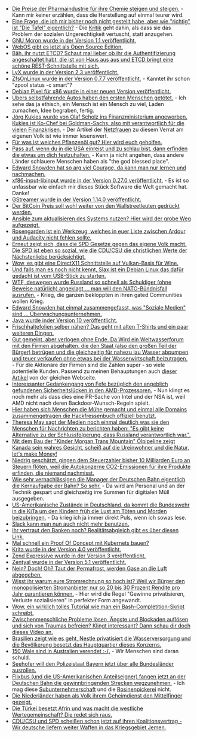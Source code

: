 * [Die Preise der Pharmaindustrie für ihre Chemie steigen und steigen.](https://blog.fefe.de/?ts=a451a97c) - Kann mir keiner erzählen, dass die Herstellung auf einmal teurer wird.
* [Eine Frage, die ich mir bisher noch nicht gestellt habe, aber wie "richtig" ist "Die Tafel" eigentlich?](http://www.niewiederkrieg.eu/?p=742) - Die [Kritik](https://de.wikipedia.org/wiki/Tafel_(Organisation)#Kritik_an_der_Tafel) geht dahin, als dass sie das Problem der sozialen Ungerechtigkeit vertuscht, statt anzugehen.
* [GNU Mcron wurde in der Version 1.1 veröffentlicht.](https://www.phoronix.com/scan.php?page=news_item&px=GNU-Mcron-1.1-Released)
* [WebOS gibt es jetzt als Open Source Edition.](https://www.phoronix.com/scan.php?page=news_item&px=LG-webOS-Open-Source-Edition)
* [Bäh, ihr nutzt ETCD? Schaut mal lieber ob ihr die Authentifizierung angeschaltet habt, die ist von Haus aus aus und ETCD bringt eine schöne REST-Schnittstelle mit sich.](https://ma.ttias.be/the-security-footgun-in-etcd/)
* [LyX wurde in der Version 2.3 veröffentlicht.](https://www.pro-linux.de/news/1/25714/latex-editor-lyx-23-integriert-gnuplot.html)
* [ZfsOnLinux wurde in der Version 0.7.7 veröffentlicht.](https://github.com/zfsonlinux/zfs/releases) - Kanntet ihr schon "zpool status -c smart"?
* [Debian Pixel für x86 wurde in einer neuen Version veröffentlicht.](https://www.pro-linux.de/news/1/25716/debian-pixel-f%C3%BCr-pc-in-neuer-version.html)
* [Ubers selbstfahrende Autos haben den ersten Menschen getötet.](https://blog.fefe.de/?ts=a44eed1c) - Ich sehe das ja ethisch, ein Mensch ist ein Mensch zu viel, Laden zumachen, Idee begraben, fertig.
* [Jörg Kukies wurde von Olaf Scholz ins Finanzministerium angeworben. Kukies ist Ko-Chef bei Goldman-Sachs, also mit verantwortlich für die vielen Finanzkrisen.](https://blog.fefe.de/?ts=a44ee4b2) - Der Artikel der [Netzfrauen](https://netzfrauen.org/2018/03/20/goldmansachs/) zu diesem Verrat am eigenen Volk ist wie immer lesenswert.
* [Für was ist welches Pflanzenöl gut? Hier wird euch geholfen.](https://www.smarticular.net/aetherische-oele-aromatherapie-erkaeltung-husten-kinderkrankheiten/)
* [Pass auf, wenn du in die USA einreist und zu schlau bist, dann erfinden die etwas um dich festzuhalten.](https://blog.fefe.de/?ts=a44e3d4f) - Kann ja nicht angehen, dass andere Länder schlauere Menschen haben als "the god blessed place".
* [Edward Snowden hat so arg viel Courage, da kann man nur lernen und nachmachen.](https://blog.fefe.de/?ts=a44e3914)
* [xf86-input-libinput wurde in der Version 0.27.0 veröffentlicht.](https://www.phoronix.com/scan.php?page=news_item&px=xf86-input-libinput-0.27) - Es ist so unfassbar wie einfach mir dieses Stück Software die Welt gemacht hat. Danke!
* [GStreamer wurde in der Version 1.14.0 veröffentlicht.](https://www.phoronix.com/scan.php?page=news_item&px=GStreamer-1.14.0-Released)
* [Der BitCoin Preis soll wohl weiter von den Wallstreetleuten gedrückt werden.](https://blog.fefe.de/?ts=a44f8bb0)
* [Ansible zum aktualisieren des Systems nutzen? Hier wird der grobe Weg aufgezeigt.](https://opensource.com/article/18/3/ansible-patch-systems)
* [Rosengarden ist ein Werkzeug, welches in euer Liste zwischen Ardour und Audacity nicht fehlen sollte.](https://opensource.com/article/18/3/make-sweet-music-digital-audio-workstation-rosegarden)
* [Erneut zeigt sich, dass die SPD Gesetze gegen das eigene Volk macht. Die SPD ist eben so sozial, wie die CDU/CSU die christlichen Werte der Nächstenliebe berücksichtigt.](http://www.neopresse.com/gesellschaft/kommentar-spd-greift-tarifbeschaeftigte-an-frondienste-statt-buergerfreiheit/)
* [Wow, es gibt eine DirectX11 Schnittstelle auf Vulkan-Basis für Wine.](https://www.phoronix.com/scan.php?page=news_item&px=DXVK-Shader-Cache)
* [Und falls man es noch nicht kennt, Slax ist ein Debian Linux das dafür gedacht ist vom USB-Stick zu starten.](https://www.slax.org/)
* [WTF, deswegen wurde Russland so schnell als Schuldiger (ohne Beweise natürlich) angeklagt ... man will den NATO-Bündnisfall ausrufen.](https://propagandaschau.wordpress.com/2018/03/21/beweise-bitte-eine-nuechterne-analyse-des-mordversuchs-an-sergej-und-yulia-skripal/) - Krieg, die ganzen bekloppten in ihren gated Communities wollen Krieg.
* [Edward Snowden hat einmal zusammengefasst, was "Soziale Medien" sind ... Überwachungsunternehmen.](https://propagandaschau.wordpress.com/2018/03/21/edward-snowden-zu-den-sozialen-medien/)
* [Java wurde inder Version 10 veröffentlicht.](https://www.pro-linux.de/news/1/25725/java-10-freigegeben.html)
* [Frischhaltefolien selber nähen? Das geht mit alten T-Shirts und ein paar weiteren Dingen.](https://www.smarticular.net/frischhaltefolie-ersatz-abdeckhaube-naehen-anleitung/)
* [Gut gemeint, aber verlogen ohne Ende. Da Wird ein Weltwasserforum mit den Firmen abgehalten, die den Staat (also den großen Teil der Bürger) betrügen und die gleichzeitig für nahezu lau Wasser abpumpen und teuer verkaufen ohne etwas bei der Wasserwirtschaft beizutragen.](http://www.sonnenseite.com/de/politik/das-8.-weltwasserforum-vereint-weltoberhaeupter-und-experten-zum-weltwassertag.html) - Für die Aktionäre der Firmen sind die Zahlen super - so viele potentielle Kunden. Passend zu meinen Behauptungen auch [dieser Artikel](http://www.sonnenseite.com/de/umwelt/die-trinkwasserkrise-in-den-usa-zunehmender-mangel-an-sicherem-trinkwasser.html) von der gleichen Webseite.
* [Interessanter Gedankengang von Fefe bezüglich den angeblich gefundenen Sicherheitslücken in den AMD-Prozessoren.](https://blog.fefe.de/?ts=a44dc725) - Nun klingt es noch mehr als dass dies eine PR-Sache von Intel und der NSA ist, weil AMD nicht nach deren Backdoor-Wunsch-Regeln spielt.
* [Hier haben sich Menschen die Mühe gemacht und einmal alle Domains zusammengetragen die Hackfressenbuch offiziell benutzt.](https://github.com/jmdugan/blocklists/blob/master/corporations/facebook/all)
* [Theresa May sagt der Medien noch einmal deutlich was sie den Menschen für Nachrichten zu berichten haben: "Es gibt keine Alternative zu der Schlussfolgerung, dass Russland verantwortlich war.".](http://www.neopresse.com/gesellschaft/kommentar-der-weg-in-den-faschismus/)
* [Mit dem Bau der "Kinder Morgan Trans Mountain" Ölpipeline zeigt Kanada sein wahres Gesicht, scheiß auf die Ureinwohner und die Natur, let's make Money!](https://netzfrauen.org/2018/03/22/first-nation-2/)
* [Niedrig geschätzt, gingen dem Steuerzahler bisher 10 Milliarden Euro an Steuern flöten, weil die Autokonzerne CO2-Emissionen für ihre Produkte erfinden, die niemand nachmisst.](http://www.sonnenseite.com/de/mobilitaet/steuerbetrug-der-autokonzerne-durch-falsche-co2-angaben-liegt-bei-ueber-10-milliarden-euro.html)
* [Wie sehr vernachlässigen die Manager der Deutschen Bahn eigentlich die Kernaufgabe der Bahn? So sehr.](https://blog.fefe.de/?ts=a44d4576) - Da wird am Personal und an der Technik gespart und gleichzeitig irre Summen für digitialen Müll ausgegeben.
* [US-Amerikanische Zustände in Deutschland, da kommt die Bundeswehr in die KiTa um den Kindern früh die Lust am Töten und Morden beizubringen.](https://blog.fefe.de/?ts=a44d4606) - Da krieg ich ja immer direkt Puls, wenn ich sowas lese.
* [Slack kann man nun auch nicht mehr benutzen.](https://blog.fefe.de/?ts=a44d49c7)
* [Ihr vertraut den Banken noch? Realitätsabgleich gibt es über diesen Link.](https://blog.fefe.de/?ts=a44d490d)
* [Mal schnell ein Proof Of Concept mit Kubernets bauen?](https://opensource.com/article/18/3/building-kubernetes-proof-concept)
* [Krita wurde in der Version 4.0 veröffentlicht.](https://www.pro-linux.de/news/1/25730/krita-40-ver%C3%B6ffentlicht.html)
* [Zend Expressive wurde in der Version 3 veröffentlicht.](https://framework.zend.com/blog/2018-03-16-expressive-3.html)
* [Zentyal wurde in der Version 5.1 veröffentlicht.](https://www.pro-linux.de/news/1/25733/linux-server-zentyal-51-freigegeben.html)
* [Nein? Doch! Oh? Taut der Permafrost, werden Gase an die Luft abgegeben.](http://www.sonnenseite.com/de/wissenschaft/tauender-permafrost-produziert-mehr-methan-als-erwartet.html)
* [Wisst ihr warum eure Stromrechnung so hoch ist? Weil wir Bürger den monopolisierten Stromanbieter nur so 20 bis 30 Prozent Rendite pro Jahr garantieren können.](http://www.sonnenseite.com/de/wirtschaft/netzentgelte-urteil-stromkunden-sind-verlierer.html) - Hier wird die Regel "Gewinne privatisieren, Verluste sozialisieren" in perfekter Form angewandt.
* [Wow, ein wirklich tolles Tutorial wie man ein Bash-Completition-Skript schreibt.](https://opensource.com/article/18/3/creating-bash-completion-script)
* [Zwischenmenschliche Probleme lösen, Ängste und Blockaden auflösen und sich von Traumas befreien? Klingt interessant? Dann schau dir doch dieses Video an.](http://www.welt-im-wandel.tv/video/aengste-und-blockaden-aufloesen-befreie-dich-von-deinem-trauma/)
* [Brasilien zeigt wie es geht, Nestle privatisiert die Wasserversorgung und die Bevölkerung besetzt das Hauptquartier dieses Konzerns.](https://netzfrauen.org/2018/03/23/wasserprivatisierung/)
* [150 Wale sind in Australien verendet :-(.](https://netzfrauen.org/2018/03/24/wale/) - Wir Menschen sind daran schuld.
* [Seehofer will den Polizeistaat Bayern jetzt über alle Bundesländer ausrollen.](https://blog.fefe.de/?ts=a44b59c4)
* [Flixbus (und die US-Amerikanischen Anteilseigner) fangen jetzt an der Deutschen Bahn die gewinnbringenden Strecken wegzunehmen.](https://www.heise.de/newsticker/meldung/Fernzug-Premiere-fuer-Flixbus-Flixtrain-soll-jaehrlich-500-000-Reisende-anlocken-4002966.html) - Ich mag diese [Subunternehmerschaft](https://www.heise.de/forum/heise-online/News-Kommentare/Fernzug-Premiere-fuer-Flixbus-Flixtrain-soll-jaehrlich-500-000-Reisende-anlocken/Wer-faehrt-den-Zug-wirklich/posting-32089073/show/) und die [Rosinenpickerei](https://www.heise.de/forum/heise-online/News-Kommentare/Fernzug-Premiere-fuer-Flixbus-Flixtrain-soll-jaehrlich-500-000-Reisende-anlocken/Rosinenpickerei-verbieten/posting-32091559/show/) nicht.
* [Die Niederländer haben als Volk ihrem Geheimdienst den Mittelfinger gezeigt.](https://blog.fefe.de/?ts=a44b572e)
* [Die Türkei besetzt Afrin und was macht die westliche Wertegemeinschaft? Die redet sich raus.](https://blog.fefe.de/?ts=a44b57e7)
* [CDU/CSU und SPD scheißen schon jetzt auf ihren Koalitionsvertrag - Wir deutsche liefern weiter Waffen in das Kriegsgebiet Jemen.](https://blog.fefe.de/?ts=a44b56fb)
